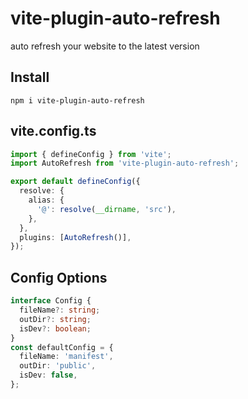 # vite-plugin-auto-refresh

auto refresh your website to the latest version

## Install

`npm i vite-plugin-auto-refresh`

## vite.config.ts

```ts
import { defineConfig } from 'vite';
import AutoRefresh from 'vite-plugin-auto-refresh';

export default defineConfig({
  resolve: {
    alias: {
      '@': resolve(__dirname, 'src'),
    },
  },
  plugins: [AutoRefresh()],
});
```

## Config Options

```ts
interface Config {
  fileName?: string;
  outDir?: string;
  isDev?: boolean;
}
const defaultConfig = {
  fileName: 'manifest',
  outDir: 'public',
  isDev: false,
};
```
